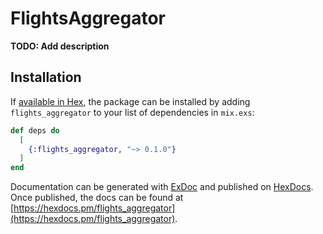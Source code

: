# FlightsAggregator

**TODO: Add description**

## Installation

If [available in Hex](https://hex.pm/docs/publish), the package can be installed
by adding `flights_aggregator` to your list of dependencies in `mix.exs`:

```elixir
def deps do
  [
    {:flights_aggregator, "~> 0.1.0"}
  ]
end
```

Documentation can be generated with [ExDoc](https://github.com/elixir-lang/ex_doc)
and published on [HexDocs](https://hexdocs.pm). Once published, the docs can
be found at [https://hexdocs.pm/flights_aggregator](https://hexdocs.pm/flights_aggregator).

